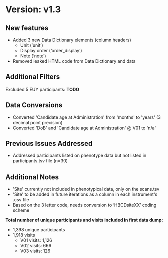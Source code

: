 # Version: v1.3
## New features
* Added 3 new Data Dictionary elements (column headers)   
  * Unit (‘unit’)  
  * Display order (‘order_display’)  
  * Note (‘note’)  
* Removed leaked HTML code from Data Dictionary and data

## Additional Filters
Excluded 5 EUY participants: **TODO**

## Data Conversions
* Converted 'Candidate age at Administration' from 'months' to 'years' (3 decimal point precision)  
* Converted 'DoB' and 'Candidate age at Administration' @ V01 to 'n/a'

## Previous Issues Addressed
* Addressed participants listed on phenotype data but not listed in participants.tsv file (n=30)

## Additional Notes
* 'Site' currently not included in phenotypical data, only on the scans.tsv  
* 'Site' to be added in future iterations as a column in each instrument's .csv file  
* Based on the 3 letter code, needs conversion to ‘HBCDsiteXX’ coding scheme

**Total number of unique participants and visits included in first data dump:**

 - 1,398 unique participants
 - 1,918 visits
     - V01 visits: 1,126
     - V02 visits: 666
     - V03 visits: 126
